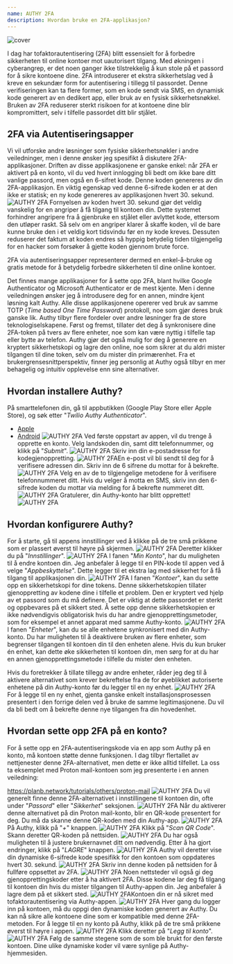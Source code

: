 ```yaml
---
name: AUTHY 2FA
description: Hvordan bruke en 2FA-applikasjon?
---
```

![cover](assets/cover.webp)

I dag har tofaktorautentisering (2FA) blitt essensielt for å forbedre sikkerheten til online kontoer mot uautorisert tilgang. Med økningen i cyberangrep, er det noen ganger ikke tilstrekkelig å kun stole på et passord for å sikre kontoene dine. 2FA introduserer et ekstra sikkerhetslag ved å kreve en sekundær form for autentisering i tillegg til passordet. Denne verifiseringen kan ta flere former, som en kode sendt via SMS, en dynamisk kode generert av en dedikert app, eller bruk av en fysisk sikkerhetsnøkkel. Bruken av 2FA reduserer sterkt risikoen for at kontoene dine blir kompromittert, selv i tilfelle passordet ditt blir stjålet.

## 2FA via Autentiseringsapper

Vi vil utforske andre løsninger som fysiske sikkerhetsnøkler i andre veiledninger, men i denne ønsker jeg spesifikt å diskutere 2FA-applikasjoner. Driften av disse applikasjonene er ganske enkel: når 2FA er aktivert på en konto, vil du ved hvert innlogging bli bedt om ikke bare ditt vanlige passord, men også en 6-sifret kode. Denne koden genereres av din 2FA-applikasjon. En viktig egenskap ved denne 6-sifrede koden er at den ikke er statisk; en ny kode genereres av applikasjonen hvert 30. sekund.
![AUTHY 2FA](assets/notext/01.webp)
Fornyelsen av koden hvert 30. sekund gjør det veldig vanskelig for en angriper å få tilgang til kontoen din. Dette systemet forhindrer angripere fra å gjenbruke en stjålet eller avlyttet kode, ettersom den utløper raskt. Så selv om en angriper klarer å skaffe koden, vil de bare kunne bruke den i et veldig kort tidsvindu før en ny kode kreves. Dessuten reduserer det faktum at koden endres så hyppig betydelig tiden tilgjengelig for en hacker som forsøker å gjette koden gjennom brute force.

2FA via autentiseringsapper representerer dermed en enkel-å-bruke og gratis metode for å betydelig forbedre sikkerheten til dine online kontoer.

Det finnes mange applikasjoner for å sette opp 2FA, blant hvilke Google Authenticator og Microsoft Authenticator er de mest kjente. Men i denne veiledningen ønsker jeg å introdusere deg for en annen, mindre kjent løsning kalt Authy. Alle disse applikasjonene opererer ved bruk av samme TOTP (*Time based One Time Password*) protokoll, noe som gjør deres bruk ganske lik.
Authy tilbyr flere fordeler over andre løsninger fra de store teknologiselskapene. Først og fremst, tillater det deg å synkronisere dine 2FA-token på tvers av flere enheter, noe som kan være nyttig i tilfelle tap eller bytte av telefon. Authy gjør det også mulig for deg å generere en kryptert sikkerhetskopi og lagre den online, noe som sikrer at du aldri mister tilgangen til dine token, selv om du mister din primærenhet. Fra et brukergrensesnittperspektiv, finner jeg personlig at Authy også tilbyr en mer behagelig og intuitiv opplevelse enn sine alternativer.

## Hvordan installere Authy?

På smarttelefonen din, gå til appbutikken (Google Play Store eller Apple Store), og søk etter "*Twilio Authy Authenticator*".

- [Apple](https://apps.apple.com/us/app/twilio-authy/id494168017)
- [Android](https://play.google.com/store/apps/details?id=com.authy.authy)
![AUTHY 2FA](assets/notext/02.webp)
Ved første oppstart av appen, vil du trenge å opprette en konto. Velg landskoden din, samt ditt telefonnummer, og klikk på "*Submit*".
![AUTHY 2FA](assets/notext/03.webp)
Skriv inn din e-postadresse for kodegjenoppretting.
![AUTHY 2FA](assets/notext/04.webp)En e-post vil bli sendt til deg for å verifisere adressen din. Skriv inn de 6 sifrene du mottar for å bekrefte.
![AUTHY 2FA](assets/notext/05.webp)
Velg en av de to tilgjengelige metodene for å verifisere telefonnummeret ditt. Hvis du velger å motta en SMS, skriv inn den 6-sifrede koden du mottar via melding for å bekrefte nummeret ditt.
![AUTHY 2FA](assets/notext/06.webp)
Gratulerer, din Authy-konto har blitt opprettet!
![AUTHY 2FA](assets/notext/07.webp)
## Hvordan konfigurere Authy?

For å starte, gå til appens innstillinger ved å klikke på de tre små prikkene som er plassert øverst til høyre på skjermen.
![AUTHY 2FA](assets/notext/08.webp)
Deretter klikker du på "*Innstillinger*".
![AUTHY 2FA](assets/notext/09.webp)
I fanen "*Min Konto*", har du muligheten til å endre kontoen din. Jeg anbefaler å legge til en PIN-kode til appen ved å velge "*Appbeskyttelse*". Dette legger til et ekstra lag med sikkerhet for å få tilgang til applikasjonen din.
![AUTHY 2FA](assets/notext/10.webp)
I fanen "*Kontoer*", kan du sette opp en sikkerhetskopi for dine tokens. Denne sikkerhetskopien tillater gjenoppretting av kodene dine i tilfelle et problem. Den er kryptert ved hjelp av et passord som du må definere. Det er viktig at dette passordet er sterkt og oppbevares på et sikkert sted. Å sette opp denne sikkerhetskopien er ikke nødvendigvis obligatorisk hvis du har andre gjenopprettingsmetoder, som for eksempel et annet apparat med samme Authy-konto.
![AUTHY 2FA](assets/notext/11.webp)I fanen "*Enheter*", kan du se alle enhetene synkronisert med din Authy-konto. Du har muligheten til å deaktivere bruken av flere enheter, som begrenser tilgangen til kontoen din til den enheten alene. Hvis du kun bruker én enhet, kan dette øke sikkerheten til kontoen din, men sørg for at du har en annen gjenopprettingsmetode i tilfelle du mister den enheten.

Hvis du foretrekker å tillate tillegg av andre enheter, råder jeg deg til å aktivere alternativet som krever bekreftelse fra de for øyeblikket autoriserte enhetene på din Authy-konto før du legger til en ny enhet.
![AUTHY 2FA](assets/notext/12.webp)
For å legge til en ny enhet, gjenta ganske enkelt installasjonsprosessen presentert i den forrige delen ved å bruke de samme legitimasjonene. Du vil da bli bedt om å bekrefte denne nye tilgangen fra din hovedenhet.

## Hvordan sette opp 2FA på en konto?

For å sette opp en 2FA-autentiseringskode via en app som Authy på en konto, må kontoen støtte denne funksjonen. I dag tilbyr flertallet av nettjenester denne 2FA-alternativet, men dette er ikke alltid tilfellet. La oss ta eksemplet med Proton mail-kontoen som jeg presenterte i en annen veiledning:

https://planb.network/tutorials/others/proton-mail
![AUTHY 2FA](assets/notext/13.webp)
Du vil generelt finne denne 2FA-alternativet i innstillingene til kontoen din, ofte under "*Passord*" eller "*Sikkerhet*" seksjonen.
![AUTHY 2FA](assets/notext/14.webp)
Når du aktiverer denne alternativet på din Proton mail-konto, blir en QR-kode presentert for deg. Du må da skanne denne QR-koden med din Authy-app.
![AUTHY 2FA](assets/notext/15.webp)
På Authy, klikk på "*+*" knappen.
![AUTHY 2FA](assets/notext/16.webp)
Klikk på "*Scan QR Code*". Skann deretter QR-koden på nettsiden. ![AUTHY 2FA](assets/notext/17.webp)
Du har også muligheten til å justere brukernavnet ditt om nødvendig. Etter å ha gjort endringer, klikk på "*LAGRE*" knappen.
![AUTHY 2FA](assets/notext/18.webp)
Authy vil deretter vise din dynamiske 6-sifrede kode spesifikk for den kontoen som oppdateres hvert 30. sekund.
![AUTHY 2FA](assets/notext/19.webp)
Skriv inn denne koden på nettsiden for å fullføre oppsettet av 2FA.
![AUTHY 2FA](assets/notext/20.webp)
Noen nettsteder vil også gi deg gjenopprettingskoder etter å ha aktivert 2FA. Disse kodene lar deg få tilgang til kontoen din hvis du mister tilgangen til Authy-appen din. Jeg anbefaler å lagre dem på et sikkert sted.
![AUTHY 2FA](assets/notext/21.webp)Kontoen din er nå sikret med tofaktorautentisering via Authy-appen.
![AUTHY 2FA](assets/notext/22.webp)
Hver gang du logger inn på kontoen, må du oppgi den dynamiske koden generert av Authy. Du kan nå sikre alle kontoene dine som er kompatible med denne 2FA-metoden. For å legge til en ny konto på Authy, klikk på de tre små prikkene øverst til høyre i appen.
![AUTHY 2FA](assets/notext/23.webp)
Klikk deretter på "*Legg til konto*".
![AUTHY 2FA](assets/notext/24.webp)
Følg de samme stegene som de som ble brukt for den første kontoen. Dine ulike dynamiske koder vil være synlige på Authy-hjemmesiden.